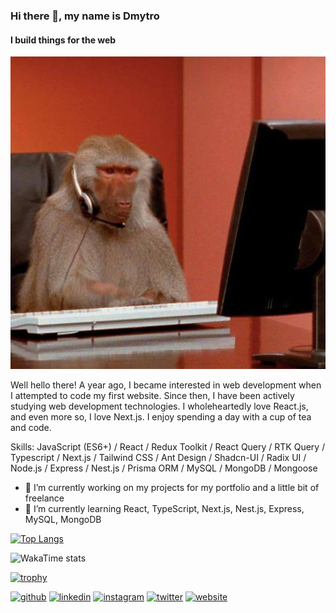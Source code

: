 ### Hi there 👋, my name is Dmytro
#### I build things for the web
<p align="center">
  <img src="./photo_2024-01-05_10-48-53.jpg" title="hover text">
</p>

Well hello there! A year ago, I became interested in web development when I attempted to code my first website. Since then, I have been actively studying web development technologies. I wholeheartedly love React.js, and even more so, I love Next.js. I enjoy spending a day with a cup of tea and code.

Skills: JavaScript (ES6+) / React / Redux Toolkit / React Query / RTK Query / Typescript / Next.js / Tailwind CSS / Ant Design / Shadcn-UI / Radix UI / Node.js / Express / Nest.js / Prisma ORM / MySQL / MongoDB / Mongoose

- 🔭 I’m currently working on my projects for my portfolio and a little bit of freelance
- 🌱 I’m currently learning React, TypeScript, Next.js, Nest.js, Express, MySQL, MongoDB


[![Top Langs](https://github-readme-stats.vercel.app/api/top-langs/?username=denvudd&theme=transparent)](https://github.com/anuraghazra/github-readme-stats)

![WakaTime stats](https://github-readme-stats.vercel.app/api/wakatime?username=@denvud&theme=transparent)  

[![trophy](https://github-profile-trophy.vercel.app/?username=denvudd&theme=onedark)](https://github.com/ryo-ma/github-profile-trophy)



[<img src='https://cdn.jsdelivr.net/npm/simple-icons@3.0.1/icons/github.svg' alt='github' height='40'>](https://github.com/denvudd)  [<img src='https://cdn.jsdelivr.net/npm/simple-icons@3.0.1/icons/linkedin.svg' alt='linkedin' height='40'>](https://www.linkedin.com/in/https://www.linkedin.com/in/yurindmytro//)  [<img src='https://cdn.jsdelivr.net/npm/simple-icons@3.0.1/icons/instagram.svg' alt='instagram' height='40'>](https://www.instagram.com/https://www.instagram.com/denvudd/?hl=uk/)  [<img src='https://cdn.jsdelivr.net/npm/simple-icons@3.0.1/icons/twitter.svg' alt='twitter' height='40'>](https://twitter.com/https://twitter.com/denvud91)  [<img src='https://cdn.jsdelivr.net/npm/simple-icons@3.0.1/icons/icloud.svg' alt='website' height='40'>](https://dmytro-yurin-portfolio.vercel.app/)  

